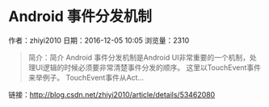 # Android 事件分发机制
作者：zhiyi2010
日期：2016-12-05 10:05
浏览量：2310
> 简介：简介
Android 事件分发机制是Android UI非常重要的一个机制，处理UI逻辑的时候必须要非常清楚事件分发的顺序。 这里以TouchEvent事件来举例子。
TouchEvent事件从Act...

 链接：http://blog.csdn.net/zhiyi2010/article/details/53462080
